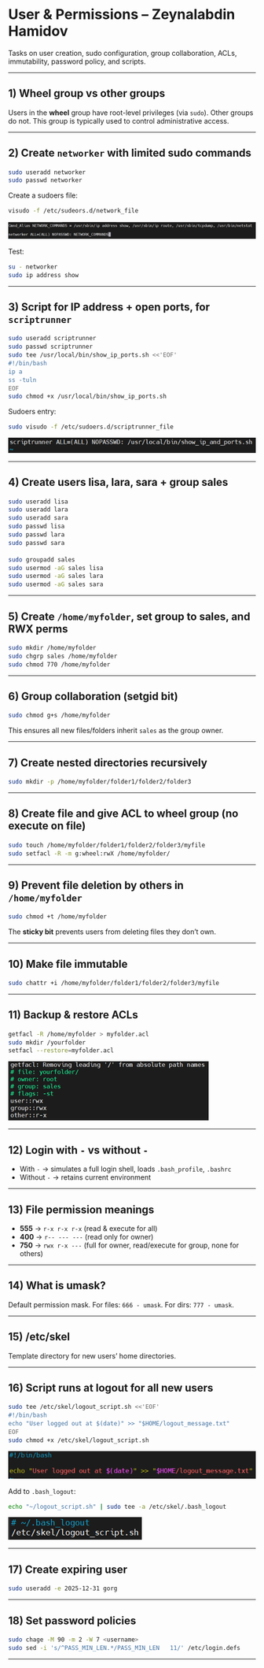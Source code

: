 # User & Permissions – Zeynalabdin Hamidov

Tasks on user creation, sudo configuration, group collaboration, ACLs, immutability, password policy, and scripts.

---

## 1) Wheel group vs other groups
Users in the **wheel** group have root-level privileges (via `sudo`). Other groups do not. This group is typically used to control administrative access.

---

## 2) Create `networker` with limited sudo commands
```bash
sudo useradd networker
sudo passwd networker
```
Create a sudoers file:
```bash
visudo -f /etc/sudeors.d/network_file
```
![1](./screenshots/sudoers_file.png)

Test:
```bash
su - networker
sudo ip address show
```

---

## 3) Script for IP address + open ports, for `scriptrunner`
```bash
sudo useradd scriptrunner
sudo passwd scriptrunner
sudo tee /usr/local/bin/show_ip_ports.sh <<'EOF'
#!/bin/bash
ip a
ss -tuln
EOF
sudo chmod +x /usr/local/bin/show_ip_ports.sh
```
Sudoers entry:
```bash
sudo visudo -f /etc/sudoers.d/scriptrunner_file
```
![2](./screenshots/sudoers_scriptrunner.png)

---

## 4) Create users lisa, lara, sara + group sales
```bash
sudo useradd lisa
sudo useradd lara
sudo useradd sara
sudo passwd lisa
sudo passwd lara
sudo passwd sara

sudo groupadd sales
sudo usermod -aG sales lisa
sudo usermod -aG sales lara
sudo usermod -aG sales sara
```

---

## 5) Create `/home/myfolder`, set group to sales, and RWX perms
```bash
sudo mkdir /home/myfolder
sudo chgrp sales /home/myfolder
sudo chmod 770 /home/myfolder
```

---

## 6) Group collaboration (setgid bit)
```bash
sudo chmod g+s /home/myfolder
```
This ensures all new files/folders inherit `sales` as the group owner.

---

## 7) Create nested directories recursively
```bash
sudo mkdir -p /home/myfolder/folder1/folder2/folder3
```

---

## 8) Create file and give ACL to wheel group (no execute on file)
```bash
sudo touch /home/myfolder/folder1/folder2/folder3/myfile
sudo setfacl -R -m g:wheel:rwX /home/myfolder/
```

---

## 9) Prevent file deletion by others in `/home/myfolder`
```bash
sudo chmod +t /home/myfolder
```
The **sticky bit** prevents users from deleting files they don’t own.

---

## 10) Make file immutable
```bash
sudo chattr +i /home/myfolder/folder1/folder2/folder3/myfile
```

---

## 11) Backup & restore ACLs
```bash
getfacl -R /home/myfolder > myfolder.acl
sudo mkdir /yourfolder
setfacl --restore=myfolder.acl
```
![3](./screenshots/getfacl.png)

---

## 12) Login with `-` vs without `-`
- With `-` → simulates a full login shell, loads `.bash_profile`, `.bashrc`
- Without `-` → retains current environment

---

## 13) File permission meanings
- **555** → `r-x r-x r-x` (read & execute for all)
- **400** → `r-- --- ---` (read only for owner)
- **750** → `rwx r-x ---` (full for owner, read/execute for group, none for others)

---

## 14) What is umask?
Default permission mask. For files: `666 - umask`. For dirs: `777 - umask`.

---

## 15) /etc/skel
Template directory for new users’ home directories.

---

## 16) Script runs at logout for all new users
```bash
sudo tee /etc/skel/logout_script.sh <<'EOF'
#!/bin/bash
echo "User logged out at $(date)" >> "$HOME/logout_message.txt"
EOF
sudo chmod +x /etc/skel/logout_script.sh
```
![4](./screenshots/logout_script.png)

Add to `.bash_logout`:
```bash
echo "~/logout_script.sh" | sudo tee -a /etc/skel/.bash_logout
```
![5](./screenshots/bash_logout.png)

---

## 17) Create expiring user
```bash
sudo useradd -e 2025-12-31 gorg
```

---

## 18) Set password policies
```bash
sudo chage -M 90 -m 2 -W 7 <username>
sudo sed -i 's/^PASS_MIN_LEN.*/PASS_MIN_LEN   11/' /etc/login.defs
```

---